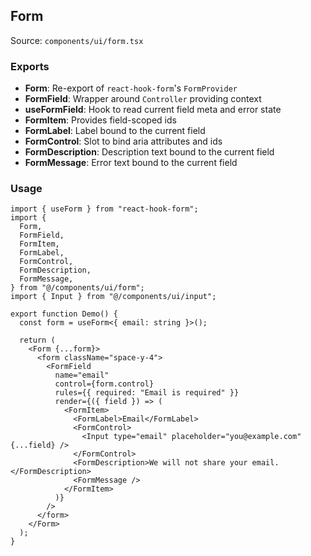 ## Form

Source: `components/ui/form.tsx`

### Exports
- **Form**: Re-export of `react-hook-form`'s `FormProvider`
- **FormField**: Wrapper around `Controller` providing context
- **useFormField**: Hook to read current field meta and error state
- **FormItem**: Provides field-scoped ids
- **FormLabel**: Label bound to the current field
- **FormControl**: Slot to bind aria attributes and ids
- **FormDescription**: Description text bound to the current field
- **FormMessage**: Error text bound to the current field

### Usage
```tsx
import { useForm } from "react-hook-form";
import {
  Form,
  FormField,
  FormItem,
  FormLabel,
  FormControl,
  FormDescription,
  FormMessage,
} from "@/components/ui/form";
import { Input } from "@/components/ui/input";

export function Demo() {
  const form = useForm<{ email: string }>();

  return (
    <Form {...form}>
      <form className="space-y-4">
        <FormField
          name="email"
          control={form.control}
          rules={{ required: "Email is required" }}
          render={({ field }) => (
            <FormItem>
              <FormLabel>Email</FormLabel>
              <FormControl>
                <Input type="email" placeholder="you@example.com" {...field} />
              </FormControl>
              <FormDescription>We will not share your email.</FormDescription>
              <FormMessage />
            </FormItem>
          )}
        />
      </form>
    </Form>
  );
}
```
